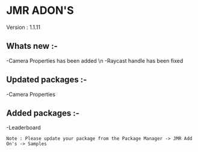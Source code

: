 # JMR ADON'S

Version : 1.1.11

## Whats new :-
-Camera Properties has been added \n
-Raycast handle has been fixed

## Updated packages :-
-Camera Properties

## Added packages :-
-Leaderboard

```
Note : Please update your package from the Package Manager -> JMR Add On's -> Samples
```